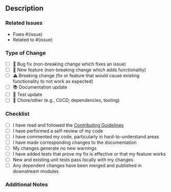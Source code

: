 ## Description
<!-- A clear and concise description of the changes in this pull request. -->

### Related Issues
<!-- List any related issues or pull requests. -->
- Fixes #(issue)
- Related to #(issue)

### Type of Change
<!-- Check one of the following with "x" -->
- [ ] 🐛 Bug fix (non-breaking change which fixes an issue)
- [ ] 🚀 New feature (non-breaking change which adds functionality)
- [ ] ⚠️ Breaking change (fix or feature that would cause existing functionality to not work as expected)
- [ ] 📚 Documentation update
- [ ] 🧪 Test update
- [ ] 🔧 Chore/other (e.g., CI/CD, dependencies, tooling)

### Checklist
- [ ] I have read and followed the [Contributing Guidelines](CONTRIBUTING.md)
- [ ] I have performed a self-review of my code
- [ ] I have commented my code, particularly in hard-to-understand areas
- [ ] I have made corresponding changes to the documentation
- [ ] My changes generate no new warnings
- [ ] I have added tests that prove my fix is effective or that my feature works
- [ ] New and existing unit tests pass locally with my changes
- [ ] Any dependent changes have been merged and published in downstream modules

### Additional Notes
<!-- Add any additional information or context about the pull request. -->



